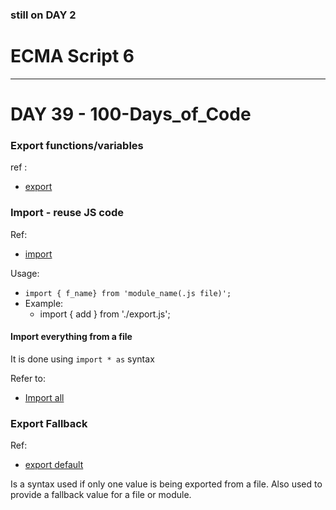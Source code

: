 ### still on DAY 2

# ECMA Script 6
--- 

# DAY 39 - 100-Days_of_Code

### Export functions/variables
ref :
- [export](https://www.freecodecamp.org/learn/javascript-algorithms-and-data-structures/es6/use-export-to-share-a-code-block)

### Import - reuse JS code
Ref:
- [import](https://www.freecodecamp.org/learn/javascript-algorithms-and-data-structures/es6/reuse-javascript-code-using-import)

Usage:
- `import { f_name} from 'module_name(.js file)';`
- Example:
    * import { add } from './export.js';

#### Import everything from a file
It is done using `import * as` syntax

Refer to:
- [Import all](https://www.freecodecamp.org/learn/javascript-algorithms-and-data-structures/es6/use--to-import-everything-from-a-file)

### Export Fallback
Ref:
- [export default](https://www.freecodecamp.org/learn/javascript-algorithms-and-data-structures/es6/create-an-export-fallback-with-export-default)

Is a syntax used if only one value is being exported from a file.
Also used to provide a fallback value for a file or module.

